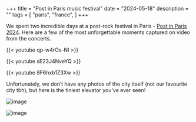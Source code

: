 +++
title = "Post in Paris music festival"
date = "2024-05-18"
description = ""
tags = [
    "paris",
    "france",
]
+++

We spent two incredible days at a post-rock festival in Paris - [Post in Paris 2024](https://communalesaintouen.com/evenements/post-in-paris/).
Here are a few of the most unforgettable moments captured on video from the concerts.

{{< youtube qp-w4rOs-NI >}}

{{< youtube sE23J4NveYQ >}}

{{< youtube 8F6hxb1Z3Xw >}}


Unfortunately, we don’t have any photos of the city itself (not our favourite city tbh), but here is the tiniest elevator you’ve ever seen!

![image](https://flckstorageaccount.blob.core.windows.net/photos/2024-05-18-post-in-paris/PXL_20240517_093111011.jpg)

![image](https://flckstorageaccount.blob.core.windows.net/photos/2024-05-18-post-in-paris/PXL_20240520_132129949.jpg)

